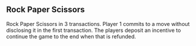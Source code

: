 ## Rock Paper Scissors

Rock Paper Scissors in 3 transactions. Player 1 commits to a move without disclosing it in the first transaction. The players deposit an incentive to continue the game to the end when that is refunded.